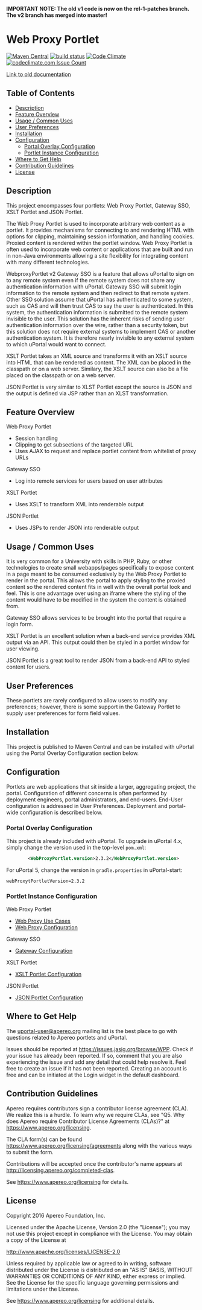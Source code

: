 **IMPORTANT NOTE:  The old v1 code is now on the rel-1-patches branch.  The v2 branch has merged into master!**

# Web Proxy Portlet

[![Maven Central](https://maven-badges.herokuapp.com/maven-central/org.jasig.portlet.proxy/WebProxyPortlet/badge.svg)](https://maven-badges.herokuapp.com/maven-central/org.jasig.portlet.proxy/WebProxyPortlet)
[![build status](https://github.com/uPortal-Project/WebproxyPortlet/workflows/CI/badge.svg?branch=master)](https://github.com/uPortal-Project/WebproxyPortlet/actions)
[![Code Climate](https://codeclimate.com/github/uPortal-Project/WebproxyPortlet/badges/gpa.svg)](https://codeclimate.com/github/uPortal-Project/WebproxyPortlet)
[![codeclimate.com Issue Count](https://codeclimate.com/github/uPortal-Project/WebproxyPortlet/badges/issue_count.svg)](https://codeclimate.com/github/uPortal-Project/WebproxyPortlet)

[Link to old documentation](https://wiki.jasig.org/display/PLT/WebProxy)

## Table of Contents
  - [Description](#desc)
  - [Feature Overview](#features)
  - [Usage / Common Uses](#usage)
  - [User Preferences](#prefs)
  - [Installation](#install)
  - [Configuration](#config)
    - [Portal Overlay Configuration](#overlay)
    - [Portlet Instance Configuration](#portlet_config)
  - [Where to Get Help](#help)
  - [Contribution Guidelines](#contrib)
  - [License](#license)

## <a name="desc"></a> Description
This project encompasses four portlets: Web Proxy Portlet, Gateway SSO, XSLT Portlet and JSON Portlet.

The Web Proxy Portlet is used to incorporate arbitrary web content as a portlet. It provides mechanisms for connecting
to and rendering HTML with options for clipping, maintaining session information, and handling cookies. Proxied content
is rendered within the portlet window.  Web Proxy Portlet is often used to incorporate web content or applications that
are built and run in non-Java environments allowing a site flexibility for integrating content with many different
technologies.

WebproxyPortlet v2 Gateway SSO is a feature that allows uPortal to sign on to any remote system even if the remote system
does not share any authentication information with uPortal.  Gateway SSO will submit login information to the remote
system and then redirect to that remote system.  Other SSO solution assume that uPortal has authenticated to some system,
such as CAS and will then trust CAS to say the user is authenticated.  In this system, the authentication information is
submitted to the remote system invisible to the user.  This solution has the inherent risks of sending user authentication
information over the wire, rather than a security token, but this solution does not require external systems to implement
CAS or another authentication system.  It is therefore nearly invisible to any external system to which uPortal would want
to connect.

XSLT Portlet takes an XML source and transforms it with an XSLT source into HTML that can be rendered as content. The XML
can be placed in the classpath or on a web server. Similary, the XSLT source can also be a file placed on the classpath
or on a web server.

JSON Portlet is very similar to XLST Portlet except the source is JSON and the output is defined via JSP rather than
an XLST transformation.

## <a name="features"></a> Feature Overview
Web Proxy Portlet
  - Session handling
  - Clipping to get subsections of the targeted URL
  - Uses AJAX to request and replace portlet content from whitelist of proxy URLs

Gateway SSO
  - Log into remote services for users based on user attributes

XSLT Portlet
  - Uses XSLT to transform XML into renderable output

JSON Portlet
  - Uses JSPs to render JSON into renderable output

## <a name="usage"></a> Usage / Common Uses
It is very common for a University with skills in PHP, Ruby, or other technologies to create small webapps/pages
specifically to expose content in a page meant to be consumed exclusively by the Web Proxy Portlet to render in the
portal. This allows the portal to apply styling to the proxied content so the rendered content fits in well with the
overall portal look and feel. This is one advantage over using an iframe where the styling of the content would have to
be modified in the system the content is obtained from.

Gateway SSO allows services to be brought into the portal that require a login form.

XSLT Portlet is an excellent solution when a back-end service provides XML output via an API. This output could then
be styled in a portlet window for user viewing.

JSON Portlet is a great tool to render JSON from a back-end API to styled content for users.

## <a name="prefs"></a> User Preferences
These portlets are rarely configured to allow users to modify any preferences; however, there is some support in the
Gateway Portlet to supply user preferences for form field values.

## <a name="install"></a> Installation
This project is published to Maven Central and can be installed with uPortal
using the Portal Overlay Configuration section below.

## <a name="config"></a> Configuration
Portlets are web applications that sit inside a larger, aggregating project, the portal.
Configuration of different concerns is often performed by deployment engineers,
portal administrators, and end-users. End-User configuration is addressed
in User Preferences. Deployment and portal-wide configuration is described below.

### <a name="overlay"></a> Portal Overlay Configuration
This project is already included with uPortal. To upgrade in uPortal 4.x, simply change the version
used in the top-level `pom.xml`:

```xml
        <WebProxyPortlet.version>2.3.2</WebProxyPortlet.version>
```

For uPortal 5, change the version in `gradle.properties` in uPortal-start:

```properties
webProxytPortletVersion=2.3.2
```

### <a name="portlet_config"></a> Portlet Instance Configuration
Web Proxy Portlet
  - [Web Proxy Use Cases](/docs/wpp_usage.md)
  - [Web Proxy Configuration](/docs/wpp_config.md)

Gateway SSO
  - [Gateway Configuration](/docs/gateway_config.md)

XSLT Portlet
  - [XSLT Portlet Configuration](/docs/xslt_config.md)

JSON Portlet
  - [JSON Portlet Configuration](/docs/json_config.md)

## <a name="help"></a> Where to Get Help
The <uportal-user@apereo.org> mailing list is the best place to go with
questions related to Apereo portlets and uPortal.

Issues should be reported at <https://issues.jasig.org/browse/WPP>.
Check if your issue has already been reported. If so, comment that you are also
experiencing the issue and add any detail that could help resolve it. Feel free to
create an issue if it has not been reported. Creating an account is free and can be
initiated at the Login widget in the default dashboard.

## <a name="contrib"></a> Contribution Guidelines
Apereo requires contributors sign a contributor license agreement (CLA).
We realize this is a hurdle. To learn why we require CLAs, see
"Q5. Why does Apereo require Contributor License Agreements (CLAs)?"
at <https://www.apereo.org/licensing>.

The CLA form(s) can be found <https://www.apereo.org/licensing/agreements> along
with the various ways to submit the form.

Contributions will be accepted once the contributor's name appears at
<http://licensing.apereo.org/completed-clas>.

See <https://www.apereo.org/licensing> for details.

## <a name="license"></a> License

Copyright 2016 Apereo Foundation, Inc.

Licensed under the Apache License, Version 2.0 (the "License");
you may not use this project except in compliance with the License.
You may obtain a copy of the License at

<http://www.apache.org/licenses/LICENSE-2.0>

Unless required by applicable law or agreed to in writing, software
distributed under the License is distributed on an "AS IS" BASIS,
WITHOUT WARRANTIES OR CONDITIONS OF ANY KIND, either express or implied.
See the License for the specific language governing permissions and
limitations under the License.

See <https://www.apereo.org/licensing> for additional details.
